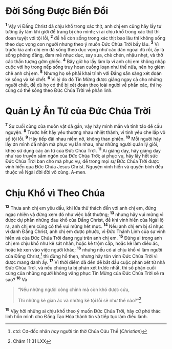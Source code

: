 # Ðời Sống Ðược Biến Ðổi

<sup><b>1</b></sup> Vậy vì Ðấng Christ đã chịu khổ trong xác thịt, anh chị em cũng hãy lấy tư tưởng ấy làm khí giới để trang bị cho mình; vì ai chịu khổ trong xác thịt thì đoạn tuyệt với tội lỗi, <sup><b>2</b></sup> để hễ còn sống trong xác thịt bao lâu thì không sống theo dục vọng con người nhưng theo ý muốn Ðức Chúa Trời bấy lâu. <sup><b>3</b></sup> Vì trước kia anh chị em đã sống theo dục vọng như các dân ngoại đủ rồi, ấy là sống phóng đãng, đam mê nhục dục, say sưa, chè chén, nhậu nhẹt, và thờ các thần tượng gớm ghiếc. <sup><b>4</b></sup> Bây giờ họ lấy làm lạ vì anh chị em không nhập cuộc với họ trong nếp sống truy hoan cuồng loạn như thế nữa, nên họ gièm chê anh chị em. <sup><b>5</b></sup> Nhưng họ sẽ phải khai trình với Ðấng sẵn sàng xét đoán kẻ sống và kẻ chết. <sup><b>6</b></sup> Vì lý do đó Tin Mừng được giảng ngay cả cho những người chết, để dù họ có thể bị xét đoán theo loài người về phần xác, thì họ cũng có thể sống theo Ðức Chúa Trời về phần linh.

# Quản Lý Ân Tứ của Ðức Chúa Trời

<sup><b>7</b></sup> Sự cuối cùng của muôn vật đã gần, vậy hãy minh mẫn và tỉnh táo để cầu nguyện. <sup><b>8</b></sup> Trước hết hãy yêu thương nhau nhiệt thành, vì tình yêu che lấp vô số tội lỗi. <sup><b>9</b></sup> Hãy tiếp đãi nhau niềm nở, không than phiền. <sup><b>10</b></sup> Mỗi người hãy lấy ơn mình đã nhận mà phục vụ lẫn nhau, như những người quản lý giỏi, khéo sử dụng các ân tứ của Ðức Chúa Trời. <sup><b>11</b></sup> Ai giảng dạy, hãy giảng dạy như rao truyền sấm ngôn của Ðức Chúa Trời; ai phục vụ, hãy lấy hết sức Ðức Chúa Trời ban cho mà phục vụ, để trong mọi sự Ðức Chúa Trời được vinh hiển qua Ðức Chúa Jesus Christ. Nguyện vinh hiển và quyền bính đều thuộc về Ngài đời đời vô cùng. A-men.

# Chịu Khổ vì Theo Chúa

<sup><b>12</b></sup> Thưa anh chị em yêu dấu, khi lửa thử thách đến với anh chị em, đừng ngạc nhiên và đừng xem đó như việc bất thường; <sup><b>13</b></sup> nhưng hãy vui mừng vì được dự phần những đau khổ của Ðấng Christ, để khi vinh hiển của Ngài lộ ra, anh chị em cũng có thể vui mừng hết mực. <sup><b>14</b></sup> Nếu anh chị em bị sỉ nhục vì danh Ðấng Christ, anh chị em được phước, vì Ðức Thánh Linh của sự vinh hiển và của Ðức Chúa Trời đang ngự trên anh chị em. <sup><b>15</b></sup> Ðừng ai trong anh chị em chịu khổ như kẻ sát nhân, hoặc kẻ trộm cắp, hoặc kẻ làm điều ác, hoặc kẻ xen vào việc người khác; <sup><b>16</b></sup> nhưng nếu có ai chịu khổ vì làm người của Ðấng Christ,[^1-e21e35cd-b360-4f25-9eec-64908d50b52e] thì đừng hổ thẹn, nhưng hãy tôn vinh Ðức Chúa Trời vì được mang danh ấy. <sup><b>17</b></sup> Vì thời điểm đã đến để bắt đầu cuộc phán xét từ nhà Ðức Chúa Trời, và nếu chúng ta bị phán xét trước nhất, thì số phận cuối cùng của những người không vâng phục Tin Mừng của Ðức Chúa Trời sẽ ra sao? <sup><b>18</b></sup> Và

> “Nếu những người công chính mà còn khó được cứu,
>
> Thì những kẻ gian ác và những kẻ tội lỗi sẽ như thế nào?”[^1@-e21e35cd-b360-4f25-9eec-64908d50b52e]

<sup><b>19</b></sup> Vậy hỡi những ai chịu khổ theo ý muốn Ðức Chúa Trời, hãy cứ phó thác linh hồn mình cho Ðấng Tạo Hóa thành tín và tiếp tục làm điều lành.

[^1-e21e35cd-b360-4f25-9eec-64908d50b52e]: ctd: Cơ-đốc nhân _hay_ người tin thờ Chúa Cứu Thế (_Christian_)

[^1@-e21e35cd-b360-4f25-9eec-64908d50b52e]: Châm 11:31 LXX

